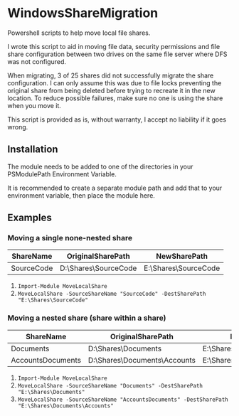 # WindowsShareMigration


Powershell scripts to help move local file shares.

I wrote this script to aid in moving file data, security permissions and file share configuration between two drives on the same file server where DFS was not configured.

When migrating, 3 of 25 shares did not successfully migrate the share configuration. I can only assume this was due to file locks preventing the original share from being deleted before trying to recreate it in the new location. To reduce possible failures, make sure no one is using the share when you move it.

This script is provided as is, without warranty, I accept no liability if it goes wrong.

## Installation


The module needs to be added to one of the directories in your PSModulePath Environment Variable.

It is recommended to create a separate module path and add that to your environment variable, then place the module here.

## Examples

### Moving a single none-nested share


ShareName | OriginalSharePath | NewSharePath
---|---|---
SourceCode | D:\Shares\SourceCode | E:\Shares\SourceCode

1. ```Import-Module MoveLocalShare```
2. ```MoveLocalShare -SourceShareName "SourceCode" -DestSharePath "E:\Shares\SourceCode"```


### Moving a nested share (share within a share)


ShareName | OriginalSharePath | NewSharePath
---|---|---
Documents | D:\Shares\Documents | E:\Shares\Documents
AccountsDocuments | D:\Shares\Documents\Accounts | E:\Shares\Documents\Accounts

1. ```Import-Module MoveLocalShare```
2. ```MoveLocalShare -SourceShareName "Documents" -DestSharePath "E:\Shares\Documents"```
3. ```MoveLocalShare -SourceShareName "AccountsDocuments" -DestSharePath "E:\Shares\Documents\Accounts"```

